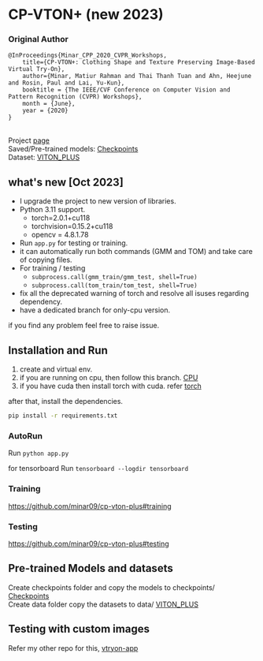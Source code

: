 # CP-VTON+ (new 2023)

### Original Author
```
@InProceedings{Minar_CPP_2020_CVPR_Workshops,
	title={CP-VTON+: Clothing Shape and Texture Preserving Image-Based Virtual Try-On},
	author={Minar, Matiur Rahman and Thai Thanh Tuan and Ahn, Heejune and Rosin, Paul and Lai, Yu-Kun},
	booktitle = {The IEEE/CVF Conference on Computer Vision and Pattern Recognition (CVPR) Workshops},
	month = {June},
	year = {2020}
}
```

<br/>Project [page](https://minar09.github.io/cpvtonplus/)
<br/>Saved/Pre-trained models: [Checkpoints](https://1drv.ms/u/s!Ai8t8GAHdzVUiQA-o3C7cnrfGN6O?e=EaRiFP)
<br/>Dataset: [VITON_PLUS](https://1drv.ms/u/s!Ai8t8GAHdzVUiQQYX0azYhqIDPP6?e=4cpFTI)

## what's new [Oct 2023] 
- I upgrade the project to new version of libraries.
- Python 3.11 support.
  - torch=2.0.1+cu118
  - torchvision=0.15.2+cu118
  - opencv = 4.8.1.78
- Run `app.py` for testing or training. 
- it can automatically run both commands (GMM and TOM) and take care of copying files. 
- For training / testing 
  - `subprocess.call(gmm_train/gmm_test, shell=True)`
  - `subprocess.call(tom_train/tom_test, shell=True)`
- fix all the deprecated warning of torch and resolve all isuses regarding dependency.
- have a dedicated branch for only-cpu version.

if you find any problem feel free to raise issue.


## Installation and Run
1) create and virtual env.
2) if you are running on cpu, then follow this branch. [CPU](https://github.com/ARajgor/cp-vton-plus/tree/cpu)
3) if you have cuda then install torch with cuda. refer [torch](https://pytorch.org/get-started/locally/)

after that, install the dependencies.
```bash
pip install -r requirements.txt
```

### AutoRun
Run `python app.py`

for tensorboard Run `tensorboard --logdir tensorboard`

### Training
https://github.com/minar09/cp-vton-plus#training
### Testing
https://github.com/minar09/cp-vton-plus#testing

## Pre-trained Models and datasets

Create checkpoints folder and copy the models to checkpoints/ [Checkpoints](https://1drv.ms/u/s!Ai8t8GAHdzVUiQA-o3C7cnrfGN6O?e=EaRiFP)\
Create data folder copy the datasets to data/ [VITON_PLUS](https://1drv.ms/u/s!Ai8t8GAHdzVUiQQYX0azYhqIDPP6?e=4cpFTI)


## Testing with custom images

Refer my other repo for this, [vtryon-app](https://github.com/ARajgor/vtryon-app)

